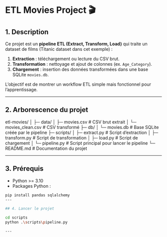 # ETL Movies Project 🎬

## 1. Description

Ce projet est un **pipeline ETL (Extract, Transform, Load)** qui traite un dataset de films (Titanic dataset dans cet exemple) :

1. **Extraction** : téléchargement ou lecture du CSV brut.  
2. **Transformation** : nettoyage et ajout de colonnes (ex. `Age_Category`).  
3. **Chargement** : insertion des données transformées dans une base SQLite `movies.db`.  

L’objectif est de montrer un workflow ETL simple mais fonctionnel pour l’apprentissage.

---

## 2. Arborescence du projet

etl-movies/
│
├─ data/
│ ├─ movies.csv # CSV brut extrait
│ └─ movies_clean.csv # CSV transformé
├─ db/
│ └─ movies.db # Base SQLite créée par le pipeline
├─ scripts/
│ ├─ extract.py # Script d’extraction
│ ├─ transform.py # Script de transformation
│ ├─ load.py # Script de chargement
│ └─ pipeline.py # Script principal pour lancer le pipeline
└─ README.md # Documentation du projet


---

## 3. Prérequis

- Python >= 3.10  
- Packages Python :  

```bash
pip install pandas sqlalchemy
---

## 4. Lancer le projet

cd scripts
python .\scripts\pipeline.py

---



